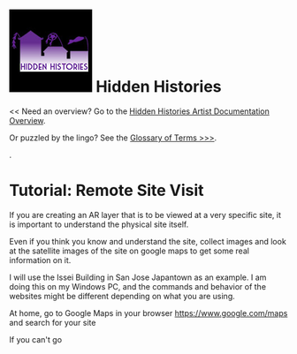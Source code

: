 
# ![Hidden Histories Logo](/images/hiddenhistories-logo.png) Hidden Histories 
<< Need an overview? Go to the [Hidden Histories Artist Documentation Overview](http://hiddenhistoriesjtown.org/documentation).

Or puzzled by the lingo? See the [Glossary of Terms >>>](https://github.com/Hidden-Histories/Public-Resources/blob/master/documentation/ARpoiseGlossary.md#-hidden-histories-artists).

.

# Tutorial: Remote Site Visit

If you are creating an AR layer that is to be viewed at a very specific site, it is important to understand the physical site itself.

Even if you think you know and understand the site, collect images and look at the satellite images of the site on google maps to get some real information on it.

I will use the Issei Building in San Jose Japantown as an example. I am doing this on my Windows PC, and the commands and behavior of the websites might be different depending on what you are using.

At home, go to Google Maps in your browser https://www.google.com/maps and search for your site

If you can't go 
